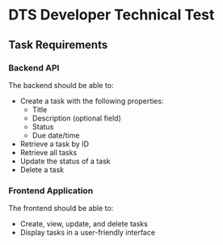 # DTS Developer Technical Test

## Task Requirements

### Backend API
The backend should be able to:
- Create a task with the following properties:
    - Title
    - Description (optional field)
    - Status
    - Due date/time
- Retrieve a task by ID
- Retrieve all tasks
- Update the status of a task
- Delete a task

### Frontend Application
The frontend should be able to:
- Create, view, update, and delete tasks
- Display tasks in a user-friendly interface